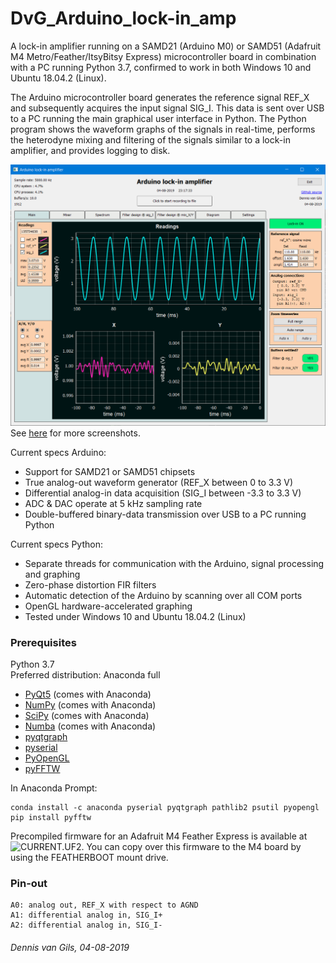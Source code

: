 # DvG_Arduino_lock-in_amp
A lock-in amplifier running on a SAMD21 (Arduino M0) or SAMD51 (Adafruit M4 Metro/Feather/ItsyBitsy Express) microcontroller board in combination with a PC running Python 3.7, confirmed to work in both Windows 10 and Ubuntu 18.04.2 (Linux).

The Arduino microcontroller board generates the reference signal REF_X and subsequently acquires the input signal SIG_I. This data is sent over USB to a PC running the main graphical user interface in Python. The Python program shows the waveform graphs of the signals in real-time, performs the heterodyne mixing and filtering of the signals similar to a lock-in amplifier, and provides logging to disk.

![Screenshot](screenshots/tab_1.PNG)
See [here](screenshots/) for more screenshots.

Current specs Arduino:
- Support for SAMD21 or SAMD51 chipsets
- True analog-out waveform generator (REF_X between 0 to 3.3 V)
- Differential analog-in data acquisition (SIG_I between -3.3 to 3.3 V)
- ADC & DAC operate at 5 kHz sampling rate
- Double-buffered binary-data transmission over USB to a PC running Python

Current specs Python:
- Separate threads for communication with the Arduino, signal processing and graphing
- Zero-phase distortion FIR filters
- Automatic detection of the Arduino by scanning over all COM ports
- OpenGL hardware-accelerated graphing
- Tested under Windows 10 and Ubuntu 18.04.2 (Linux)

### Prerequisites
Python 3.7\
Preferred distribution: Anaconda full
- [PyQt5](https://www.riverbankcomputing.com/software/pyqt/intro) (comes with Anaconda)
- [NumPy](http://www.numpy.org/) (comes with Anaconda)
- [SciPy](http://www.scipy.org/) (comes with Anaconda)
- [Numba](http://numba.pydata.org/) (comes with Anaconda)
- [pyqtgraph](http://www.pyqtgraph.org/documentation/)
- [pyserial](https://pythonhosted.org/pyserial/)
- [PyOpenGL](http://pyopengl.sourceforge.net/)
- [pyFFTW](https://pypi.org/project/pyFFTW/)

In Anaconda Prompt:
```
conda install -c anaconda pyserial pyqtgraph pathlib2 psutil pyopengl
pip install pyfftw
```

Precompiled firmware for an Adafruit M4 Feather Express is available at ![CURRENT.UF2](source_MCU_boards/pre-compiled_M4_feather/CURRENT.UF2).
You can copy over this firmware to the M4 board by using the FEATHERBOOT mount drive.

### Pin-out
```
A0: analog out, REF_X with respect to AGND
A1: differential analog in, SIG_I+
A2: differential analog in, SIG_I-
```

###### Dennis van Gils, 04-08-2019
